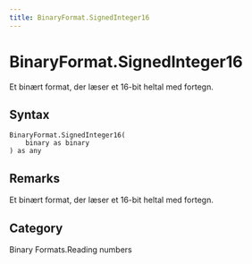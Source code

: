 ```yaml
---
title: BinaryFormat.SignedInteger16
---
```


# BinaryFormat.SignedInteger16


Et binært format, der læser et 16-bit heltal med fortegn.


## Syntax

```powerquery
BinaryFormat.SignedInteger16(
    binary as binary
) as any
```


## Remarks

Et binært format, der læser et 16-bit heltal med fortegn.



## Category
Binary Formats.Reading numbers
